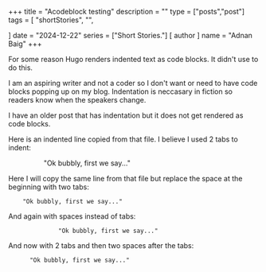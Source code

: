 +++
title = "Acodeblock testing"
description = ""
type = ["posts","post"]
tags = [
    "shortStories",
    "",
    
]
date = "2024-12-22"
series = ["Short Stories."]
[ author ]
  name = "Adnan Baig"
+++

For some reason Hugo renders indented text as code blocks. It didn't use to do this.

I am an aspiring writer and not a coder so I don't want or need to have code blocks popping up on my blog. Indentation is neccasary in fiction so readers know when the speakers change.

I have an older post that has indentation but it does not get rendered as code blocks.

Here is an indented line copied from that file. I believe I used 2 tabs to indent:


                  "Ok bubbly, first we say..."


Here I will copy the same line from that file but replace the space at the beginning with two tabs:

		"Ok bubbly, first we say..."


And again with spaces instead of tabs:


                  "Ok bubbly, first we say..."


And now with 2 tabs and then two spaces after the tabs:

		  "Ok bubbly, first we say..."

